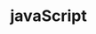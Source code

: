 # javaScript

<script type="text/javascript">
  function postOk() {
    document.forms[0]['pf.ok'].value = 'clicked';
    document.forms[0]['pf.username'].value = document.forms[0]['dname'].value.toLowercase();
    document.forms[0].submit();
  }

</script>
